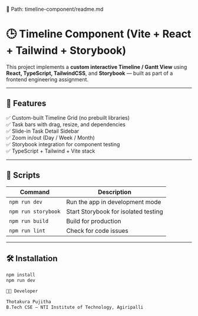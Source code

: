 📄 Path: timeline-component/readme.md

# 🕒 Timeline Component (Vite + React + Tailwind + Storybook)

This project implements a **custom interactive Timeline / Gantt View** using **React, TypeScript, TailwindCSS**, and **Storybook** — built as part of a frontend engineering assignment.

---

## 🚀 Features
✅ Custom-built Timeline Grid (no prebuilt libraries)  
✅ Task bars with drag, resize, and dependencies  
✅ Slide-in Task Detail Sidebar  
✅ Zoom in/out (Day / Week / Month)  
✅ Storybook integration for component testing  
✅ TypeScript + Tailwind + Vite stack  

---

## 🧩 Scripts
| Command | Description |
|----------|-------------|
| `npm run dev` | Run the app in development mode |
| `npm run storybook` | Start Storybook for isolated testing |
| `npm run build` | Build for production |
| `npm run lint` | Check for code issues |

---

## 🛠️ Installation
```bash
npm install
npm run dev

👩‍💻 Developer

Thotakura Pujitha
B.Tech CSE — NTI Institute of Technology, Agiripalli